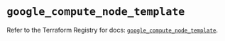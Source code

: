 # `google_compute_node_template`

Refer to the Terraform Registry for docs: [`google_compute_node_template`](https://registry.terraform.io/providers/hashicorp/google/5.37.0/docs/resources/compute_node_template).
